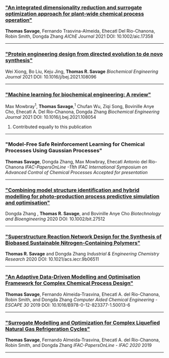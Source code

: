 ### ["**An integrated dimensionality reduction and surrogate optimization approach for plant-wide chemical process operation**"](https://doi.org/10.1002/aic.17358)

**Thomas Savage**, Fernando Trasvina-Almeida, Ehecatl Del Rio-Chanona, Robin Smith, Dongda Zhang
_AIChE Journal_ 2021
DOI: 10.1002/aic.17358

---

### [**"Protein engineering design from directed evolution to de novo synthesis"**](https://doi.org/10.1016/j.bej.2021.108096)

Wei Xiong, Bo Liu, Keju Jing, **Thomas R. Savage**
_Biochemical Engineering Journal_ 2021
DOI: 10.1016/j/bej.2021.108096

---

### [**"Machine learning for biochemical engineering: A review"**](https://doi.org/10.1016/j.bej.2021.108054)

Max Mowbray<sup>1</sup>, **Thomas Savage**,<sup>1</sup> Chufan Wu, Ziqi Song, Bovinille Anye Cho, Ehecatl A. Del Rio-Chanona, Dongda Zhang
_Biochemical Engineering Journal_ 2021
DOI: 10.1016/j.bej.2021.108054

1. Contributed equally to this publication

---

### "**Model-Free Safe Reinforcement Learning for Chemical Processes Using Gaussian Processes**"

**Thomas Savage**, Dongda Zhang, Max Mowbray, Ehecatl Antonio del Rio-Chanona
_IFAC-PapersOnLine -11th IFAC International Symposium on Advanced Control of Chemical Processes_ 
_Accepted for presentation_ 

---

### [**"Combining model structure identification and hybrid modelling for photo‐production process predictive simulation and optimisation"** ](https://onlinelibrary.wiley.com/doi/full/10.1002/bit.27512)

Dongda Zhang , **Thomas R. Savage**, and Bovinille Anye Cho
_Biotechnology and Bioengineering_ 2020
DOI: 10.1002/bit.27512

---

### [**"Superstructure Reaction Network Design for the Synthesis of Biobased Sustainable Nitrogen-Containing Polymers"**](https://pubs.acs.org/doi/10.1021/acs.iecr.9b06511?goto=supporting-info)

**Thomas R. Savage** and Dongda Zhang
_Industrial & Engineering Chemistry Research_ 2020
DOI: 10.1021/acs.iecr.9b06511

---

### [**"An Adaptive Data-Driven Modelling and Optimisation Framework for Complex Chemical Process Design"**](https://www.sciencedirect.com/science/article/pii/B9780128233771500136)

**Thomas Savage**, Fernando Almeida-Trasvina, Ehecatl A. del Rio-Chanona, Robin Smith, and Dongda Zhang
_Computer Aided Chemical Engineering - ESCAPE 30_ 2019
DOI: 10.1016/B978-0-12-823377-1.50013-6

---

### [**"Surrogate Modelling and Optimization for Complex Liquefied Natural Gas Refrigeration Cycles"**](https://www.researchgate.net/publication/348713712_Surrogate_Modelling_and_Optimization_for_Complex_Liquefied_Natural_Gas_Refrigeration_Cycles)

**Thomas Savage**, Fernando Almeida-Trasvina, Ehecatl A. del Rio-Chanona, Robin Smith, and Dongda Zhang
_IFAC-PapersOnLine - IFAC 2020_ 2019

---

